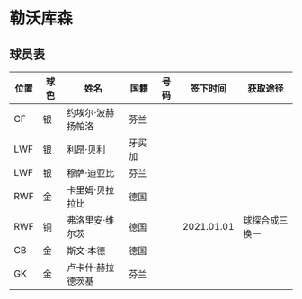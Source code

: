 # 勒沃库森

## 球员表

位置|球色|姓名|国籍|号码|签下时间|获取途径
----|----|----|----|-----|-------|--------
CF|银|约埃尔·波赫扬帕洛|芬兰|||
LWF|银|利昂·贝利|牙买加|||
LWF|银|穆萨·迪亚比|芬兰|||
RWF|金|卡里姆·贝拉拉比|德国|||
RWF|铜|弗洛里安·维尔茨|德国||2021.01.01|球探合成三换一
CB|金|斯文·本德|德国|||
GK|金|卢卡什·赫拉德茨基|芬兰|||
